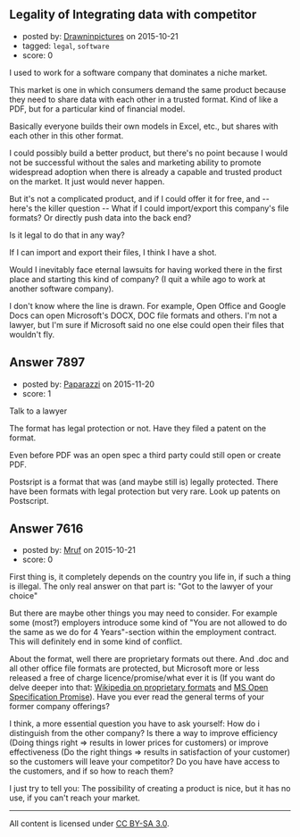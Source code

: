 ## Legality of Integrating data with competitor

- posted by: [Drawninpictures](https://stackexchange.com/users/6941511/drawninpictures) on 2015-10-21
- tagged: `legal`, `software`
- score: 0


I used to work for a software company that dominates a niche market.

This market is one in which consumers demand the same product because they need to share data with each other in a trusted format. Kind of like a PDF, but for a particular kind of financial model.

Basically everyone builds their own models in Excel, etc., but shares with each other in this other format.

I could possibly build a better product, but there's no point because I would not be successful without the sales and marketing ability to promote widespread adoption when there is already a capable and trusted product on the market. It just would never happen.

But it's not a complicated product, and if I could offer it for free, and -- here's the killer question -- What if I could import/export this company's file formats? Or directly push data into the back end?

Is it legal to do that in any way?

If I can import and export their files, I think I have a shot.

Would I inevitably face eternal lawsuits for having worked there in the first place and starting this kind of company? (I quit a while ago to work at another software company).

I don't know where the line is drawn. For example, Open Office and Google Docs can open Microsoft's DOCX, DOC file formats and others. I'm not a lawyer, but I'm sure if Microsoft said no one else could open their files that wouldn't fly.


## Answer 7897

- posted by: [Paparazzi](https://stackexchange.com/users/300272/paparazzi) on 2015-11-20
- score: 1

Talk to a lawyer  

The format has legal protection or not.  Have they filed a patent on the format.  

Even before PDF was an open spec a third party could still open or create PDF.

Postsript is a format that was (and maybe still is) legally protected. There have been formats with legal protection but very rare.  Look up patents on Postscript.



## Answer 7616

- posted by: [Mruf](https://stackexchange.com/users/3246202/mruf) on 2015-10-21
- score: 0

<p>First thing is, it completely depends on the country you life in, if such a thing is illegal. The only real answer on that part is: "Got to the lawyer of your choice"</p>

<p>But there are maybe other things you may need to consider. For example some (most?) employers introduce some kind of "You are not allowed to do the same as we do for 4 Years"-section within the employment contract. This will definitely end in some kind of conflict.</p>

<p>About the format, well there are proprietary formats out there. And .doc and all other office file formats are protected, but Microsoft more or less released a free of charge licence/promise/what ever it is (If you want do delve deeper into that: <a href="https://en.wikipedia.org/wiki/Proprietary_format" rel="nofollow">Wikipedia on proprietary formats</a> and <a href="https://en.wikipedia.org/wiki/Microsoft_Open_Specification_Promise" rel="nofollow">MS Open Specification Promise</a>). Have you ever read the general terms of your former company offerings?</p>

<p>I think, a more essential question you have to ask yourself: How do i distinguish from the other company? Is there a way to improve efficiency (Doing things right => results in lower prices for customers) or improve effectiveness (Do the right things => results in satisfaction of your customer) so the customers will leave your competitor? Do you have have access to the customers, and if so how to reach them?</p>

<p>I just try to tell you: The possibility of creating a product is nice, but it has no use, if you can't reach your market.</p>




---

All content is licensed under [CC BY-SA 3.0](https://creativecommons.org/licenses/by-sa/3.0/).
